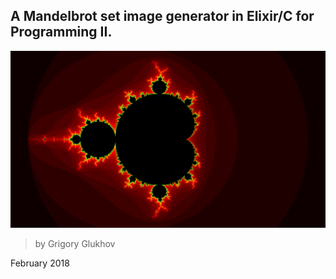 ## A Mandelbrot set image generator in Elixir/C for Programming II.

![Mandelbrot](fullHD.png)


> by Grigory Glukhov

February 2018
